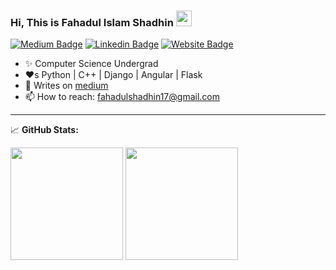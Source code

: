 ### Hi, This is Fahadul Islam Shadhin <img src="https://media.giphy.com/media/hvRJCLFzcasrR4ia7z/giphy.gif" width="25px">
[![Medium Badge](https://img.shields.io/badge/medium-%2312100E.svg?&style=for-square&logo=medium&logoColor=white)](https://fahadulshadhin.medium.com/)
[![Linkedin Badge](https://img.shields.io/badge/-LinkedIn-0e76a8?style=flat-square&logo=Linkedin&logoColor=white)](https://www.linkedin.com/in/fahadul-shadhin/)
[![Website Badge](https://img.shields.io/badge/Website-3b5998?style=flat-square&logo=google-chrome&logoColor=white)](http://shadhin17.pythonanywhere.com/)

- :sparkles: Computer Science Undergrad
- :heart:s Python | C++ | Django | Angular | Flask
- 📝 Writes on [medium](https://fahadulshadhin.medium.com)
- 📫 How to reach: fahadulshadhin17@gmail.com
<hr>

📈 **GitHub Stats:**

<p>
  <img height="180em" src="https://github-readme-stats.vercel.app/api?username=fahadulshadhin&show_icons=true&hide_border=true&&count_private=true&include_all_commits=true" />
  <img height="180em" src="https://github-readme-stats.vercel.app/api/top-langs/?username=fahadulshadhin&exclude_repo=KNN-Image-Classification&show_icons=true&hide_border=true&layout=compact&langs_count=10" />
</p>
